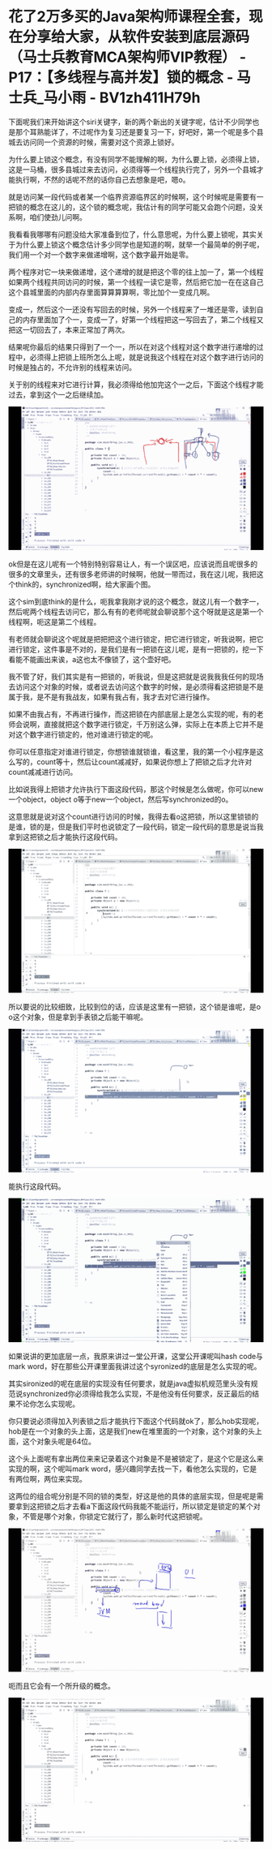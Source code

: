 # 花了2万多买的Java架构师课程全套，现在分享给大家，从软件安装到底层源码（马士兵教育MCA架构师VIP教程） - P17：【多线程与高并发】锁的概念 - 马士兵_马小雨 - BV1zh411H79h

下面呢我们来开始讲这个siri关键字，新的两个新出的关键字呢，估计不少同学也是那个耳熟能详了，不过呢作为复习还是要复习一下，好吧好，第一个呢是多个县城去访问同一个资源的时候，需要对这个资源上锁好。

为什么要上锁这个概念，有没有同学不能理解的啊，为什么要上锁，必须得上锁，这是一马桶，很多县城过来去访问，必须得等一个线程执行完了，另外一个县城才能执行啊，不然的话呢不然的话你自己去想象是吧，嗯o。

就是访问某一段代码或者某一个临界资源临界区的时候啊，这个时候呢是需要有一把锁的概念在这儿的，这个锁的概念呢，我估计有的同学可能又会跑个问题，没关系啊，咱们使劲儿问啊。

我看看我哪哪有问题没给大家准备到位了，什么意思呢，为什么要上锁呢，其实关于为什么要上锁这个概念估计多少同学也是知道的啊，就举一个最简单的例子呢，我们用一个对一个数字来做递增啊，这个数字最开始是零。

两个程序对它一块来做递增，这个递增的就是把这个零的往上加一了，第一个线程如果两个线程共同访问的时候，第一个线程一读它是零，然后把它加一在在这自己这个县城里面的内部内存里面算算算算啊，零比加个一变成几啊。

变成一，然后这个一还没有写回去的时候，另外一个线程来了一堆还是零，读到自己的内存里面加了个一，变成一了，好第一个线程把这一写回去了，第二个线程又把这一切回去了，本来正常加了两次。

结果呢你最后的结果只得到了一个一，所以在对这个线程对这个数字进行递增的过程中，必须得上把锁上班所怎么上呢，就是说我这个线程在对这个数字进行访问的时候是独占的，不允许别的线程来访问。

关于别的线程来对它进行计算，我必须得给他加完这个一之后，下面这个线程才能过去，拿到这个一之后继续加。

![](img/9fc80438dffc749f96e3cc9a6e3c5a99_1.png)

ok但是在这儿呢有一个特别特别容易让人，有一个误区吧，应该说而且呢很多的很多的文章里头，还有很多老师讲的时候啊，他就一带而过，我在这儿呢，我把这个think的，synchronized啊，给大家画个图。

这个sim到底think的是什么，呃我拿我刚才说的这个概念，就这儿有一个数字一，然后呢两个线程去访问它，那么有有的老师呢就会聊说那个这个呀就是这是第一个线程啊，呃这是第二个线程。

有老师就会聊说这个呢就是把把把这个进行锁定，把它进行锁定，听我说啊，把它进行锁定，这件事是不对的，是我们是有一把锁在这儿呢，是有一把锁的，挖一下看能不能画出来诶，a这也太不像锁了，这个壶好吧。

我不管了好，我们其实是有一把锁的，听我说，但是这把就是说我我我任何的现场去访问这个对象的时候，或者说去访问这个数字的时候，是必须得看这把锁是不是属于我，是不是有我战友，如果有我占有，我才去对它进行操作。

如果不由我占有，不再进行操作，而这把锁在内部底层上是怎么实现的呢，有的老师会说啊，直接就把这个数字进行锁定，千万别这么弹，实际上在本质上它并不是对这个数字进行锁定的，他对谁进行锁定的呢。

你可以任意指定对谁进行锁定，你想锁谁就锁谁，看这里，我的第一个小程序是这么写的，count等十，然后让count减减好，如果说你想上了把锁之后才允许对count减减进行访问。

比如说我得上把锁才允许执行下面这段代码，那这个时候是怎么做呢，你可以new一个object，object o等于new一个object，然后写synchronized的o。

这意思就是说对这个count进行访问的时候，我得去看o这把锁，所以这里锁锁的是谁，锁的是，但是我们平时也说锁定了一段代码，锁定一段代码的意思是说当我拿到这把锁之后才能执行这段代码。



![](img/9fc80438dffc749f96e3cc9a6e3c5a99_3.png)

所以要说的比较细致，比较到位的话，应该是这里有一把锁，这个锁是谁呢，是o o这个对象，但是拿到手表锁之后能干嘛呢。



![](img/9fc80438dffc749f96e3cc9a6e3c5a99_5.png)

能执行这段代码。

![](img/9fc80438dffc749f96e3cc9a6e3c5a99_7.png)

如果说讲的更加底层一点，我原来讲过一堂公开课，这堂公开课呢叫hash code与mark word，好在那些公开课里面我讲过这个syronized的底层是怎么实现的呢。

其实sironized的呢在底层的实现没有任何要求，就是java虚拟机规范里头没有规范说synchronized你必须得给我怎么实现，不是他没有任何要求，反正最后的结果不论你怎么实现呢。

你只要说必须得加入列表锁之后才能执行下面这个代码就ok了，那么hob实现呢，hob是在一个对象的头上面，这是我们new在堆里面的一个对象，这个对象的头上面，这个对象头呢是64位。

这个头上面呢有拿出两位来来记录着这个对象是不是被锁定了，是这个它是这么来实现的啊，这个呢叫mark word，感兴趣同学去找一下，看他怎么实现的，它是有两位啊，两位来实现。

这两位的组合呢分别是不同的锁的类型，好这是他的具体的底层实现，但是呢是需要拿到这把锁之后才去看a下面这段代码我能不能运行，所以锁定是锁定的某个对象，不管是哪个对象，你锁定它就行了，那么新时代这把锁呢。



![](img/9fc80438dffc749f96e3cc9a6e3c5a99_9.png)

呃而且它会有一个所升级的概念。

![](img/9fc80438dffc749f96e3cc9a6e3c5a99_11.png)